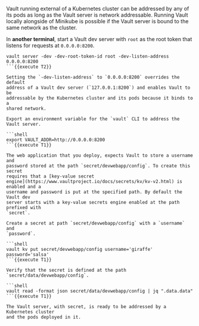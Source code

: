 Vault running external of a Kubernetes cluster can be addressed by any of its
pods as long as the Vault server is network addressable. Running Vault locally
alongside of Minikube is possible if the Vault server is bound to the same
network as the cluster.

In **another terminal**, start a Vault dev server with `root` as the root
token that listens for requests at `0.0.0.0:8200`.

```shell
vault server -dev -dev-root-token-id root -dev-listen-address 0.0.0.0:8200
```{{execute T2}}

Setting the `-dev-listen-address` to `0.0.0.0:8200` overrides the default
address of a Vault dev server (`127.0.0.1:8200`) and enables Vault to be
addressable by the Kubernetes cluster and its pods because it binds to a
shared network.

Export an environment variable for the `vault` CLI to address the Vault server.

```shell
export VAULT_ADDR=http://0.0.0.0:8200
```{{execute T1}}

The web application that you deploy, expects Vault to store a username and
password stored at the path `secret/devwebapp/config`. To create this secret
requires that a [key-value secret
engine](https://www.vaultproject.io/docs/secrets/kv/kv-v2.html) is enabled and a
username and password is put at the specified path. By default the Vault dev
server starts with a key-value secrets engine enabled at the path prefixed with
`secret`.

Create a secret at path `secret/devwebapp/config` with a `username` and
`password`.

```shell
vault kv put secret/devwebapp/config username='giraffe' password='salsa'
```{{execute T1}}

Verify that the secret is defined at the path `secret/data/devwebapp/config`.

```shell
vault read -format json secret/data/devwebapp/config | jq ".data.data"
```{{execute T1}}

The Vault server, with secret, is ready to be addressed by a Kubernetes cluster
and the pods deployed in it.